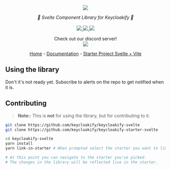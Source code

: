 <p align="center">
    <img src="https://github.com/user-attachments/assets/28b68619-6a35-4c4a-a7c3-a62521bd2002">  
</p>
<p align="center">
    <i>🔏 Svelte Component Library for Keycloakify 🔏</i>
    <br>
    <br>
    <a href="https://github.com/keycloakify/keycloakify-svelte/actions">
      <img src="https://github.com/keycloakify/keycloakify/workflows/ci/badge.svg?branch=main">
    </a>
    <a href="https://www.npmjs.com/package/@keycloakify/svelte">
      <img src="https://img.shields.io/npm/dm/@keycloakify/svelte">
    </a>
    <a href="https://github.com/keycloakify/keycloakify/blob/main/LICENSE">
      <img src="https://img.shields.io/npm/l/@keycloakify/svelte">
    </a>
    <p align="center">
      Check out our discord server!<br/>
      <a href="https://discord.gg/mJdYJSdcm4">
        <img src="https://dcbadge.limes.pink/api/server/kYFZG7fQmn"/>
      </a>
    </p>
    <p align="center">
        <a href="https://www.keycloakify.dev">Home</a>
        -
        <a href="https://docs.keycloakify.dev">Documentation</a>
        -
        <a href="https://github.com/keycloakify/keycloakify-starter-svelte">Starter Project Svelte + Vite</a>
    </p>
</p>

## Using the library

Don't it's not ready yet. Subscribe to alerts on the repo to get notified when it is.


## Contributing

> **Note:**: This is **not** for using the library, but for contributing to it.

```bash
git clone https://github.com/keycloakify/keycloakify-svelte
git clone https://github.com/keycloakify/keycloakify-starter-svelte

cd keycloakify-svelte
yarn install
yarn link-in-starter # When prompted select the starter you want to link into

# At this point you can navigate to the starter you've picked.
# The changes in the library will be reflected live in the starter.
```